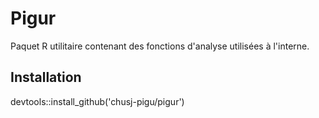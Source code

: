 # Pigur
Paquet R utilitaire contenant des fonctions d'analyse utilisées à  l'interne.

## Installation

devtools::install_github('chusj-pigu/pigur')
